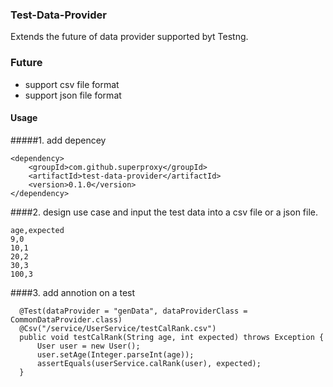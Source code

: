### Test-Data-Provider
  Extends the future of data provider supported byt Testng.    
### Future
* support csv file format   
* support json file format   

#### Usage
#####1. add depencey   
```
<dependency>     
    <groupId>com.github.superproxy</groupId>    
    <artifactId>test-data-provider</artifactId>    
    <version>0.1.0</version>    
</dependency>    
```

####2. design use case and input the test data into a csv file or a json file. <br/>
```
age,expected
9,0 
10,1 
20,2  
30,3
100,3
```

####3. add annotion on a test  
  ```
    @Test(dataProvider = "genData", dataProviderClass = CommonDataProvider.class) 
    @Csv("/service/UserService/testCalRank.csv")  
    public void testCalRank(String age, int expected) throws Exception { 
        User user = new User();  
        user.setAge(Integer.parseInt(age));  
        assertEquals(userService.calRank(user), expected);  
    }  
```
